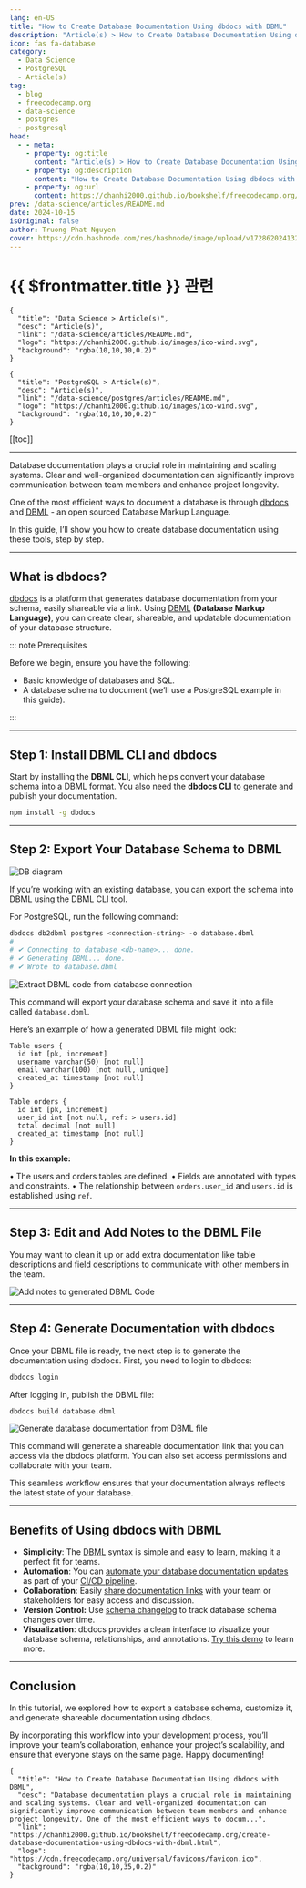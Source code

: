```yaml
---
lang: en-US
title: "How to Create Database Documentation Using dbdocs with DBML"
description: "Article(s) > How to Create Database Documentation Using dbdocs with DBML"
icon: fas fa-database
category:
  - Data Science
  - PostgreSQL
  - Article(s)
tag:
  - blog
  - freecodecamp.org
  - data-science
  - postgres
  - postgresql
head:
  - - meta:
    - property: og:title
      content: "Article(s) > How to Create Database Documentation Using dbdocs with DBML"
    - property: og:description
      content: "How to Create Database Documentation Using dbdocs with DBML"
    - property: og:url
      content: https://chanhi2000.github.io/bookshelf/freecodecamp.org/create-database-documentation-using-dbdocs-with-dbml.html
prev: /data-science/articles/README.md
date: 2024-10-15
isOriginal: false
author: Truong-Phat Nguyen
cover: https://cdn.hashnode.com/res/hashnode/image/upload/v1728620241328/79515009-0fa3-4fcd-a4ce-e1ec2d5609f8.png
---
```


# {{ $frontmatter.title }} 관련

```component VPCard
{
  "title": "Data Science > Article(s)",
  "desc": "Article(s)",
  "link": "/data-science/articles/README.md",
  "logo": "https://chanhi2000.github.io/images/ico-wind.svg",
  "background": "rgba(10,10,10,0.2)"
}
```

```component VPCard
{
  "title": "PostgreSQL > Article(s)",
  "desc": "Article(s)",
  "link": "/data-science/postgres/articles/README.md",
  "logo": "https://chanhi2000.github.io/images/ico-wind.svg",
  "background": "rgba(10,10,10,0.2)"
}
```

[[toc]]

---

<SiteInfo
  name="How to Create Database Documentation Using dbdocs with DBML"
  desc="Database documentation plays a crucial role in maintaining and scaling systems. Clear and well-organized documentation can significantly improve communication between team members and enhance project longevity. One of the most efficient ways to docum..."
  url="https://freecodecamp.org/news/create-database-documentation-using-dbdocs-with-dbml"
  logo="https://cdn.freecodecamp.org/universal/favicons/favicon.ico"
  preview="https://cdn.hashnode.com/res/hashnode/image/upload/v1728620241328/79515009-0fa3-4fcd-a4ce-e1ec2d5609f8.png"/>

Database documentation plays a crucial role in maintaining and scaling systems. Clear and well-organized documentation can significantly improve communication between team members and enhance project longevity.

One of the most efficient ways to document a database is through [<FontIcon icon="fas fa-globe"/>dbdocs](https://dbdocs.io/) and [<FontIcon icon="fas fa-globe"/>DBML](https://dbml.dbdiagram.io/home) - an open sourced Database Markup Language.

In this guide, I’ll show you how to create database documentation using these tools, step by step.

---

## What is dbdocs?

[<FontIcon icon="fas fa-globe"/>dbdocs](https://dbdocs.io/) is a platform that generates database documentation from your schema, easily shareable via a link. Using [<FontIcon icon="fas fa-globe"/>DBML](https://dbml.dbdiagram.io/home) **(Database Markup Language)**, you can create clear, shareable, and updatable documentation of your database structure.

::: note Prerequisites

Before we begin, ensure you have the following:

- Basic knowledge of databases and SQL.
- A database schema to document (we’ll use a PostgreSQL example in this guide).

:::

---

## Step 1: Install DBML CLI and dbdocs

Start by installing the **DBML CLI**, which helps convert your database schema into a DBML format. You also need the **dbdocs CLI** to generate and publish your documentation.

```sh
npm install -g dbdocs
```

---

## Step 2: Export Your Database Schema to DBML

![DB diagram](https://cdn.hashnode.com/res/hashnode/image/upload/v1728615902517/20974a9d-729e-4b3a-997c-0b89e944a6cd.png)

If you’re working with an existing database, you can export the schema into DBML using the DBML CLI tool.

For PostgreSQL, run the following command:

```sh
dbdocs db2dbml postgres <connection-string> -o database.dbml
# 
# ✔ Connecting to database <db-name>... done.
# ✔ Generating DBML... done.
# ✔ Wrote to database.dbml
```

![Extract DBML code from database connection](https://cdn.hashnode.com/res/hashnode/image/upload/v1728615885904/9f68f18b-fa14-4e88-b58b-bd90d292ef31.gif)

This command will export your database schema and save it into a file called `database.dbml`.

Here’s an example of how a generated DBML file might look:

```dbml title="database.dbml"
Table users {
  id int [pk, increment]
  username varchar(50) [not null]
  email varchar(100) [not null, unique]
  created_at timestamp [not null]
}

Table orders {
  id int [pk, increment]
  user_id int [not null, ref: > users.id]
  total decimal [not null]
  created_at timestamp [not null]
}
```

**In this example:**

• The users and orders tables are defined.
• Fields are annotated with types and constraints.
• The relationship between `orders.user_id` and `users.id` is established using `ref`.

---

## Step 3: Edit and Add Notes to the DBML File

You may want to clean it up or add extra documentation like table descriptions and field descriptions to communicate with other members in the team.

![Add notes to generated DBML Code](https://cdn.hashnode.com/res/hashnode/image/upload/v1728615980279/8e1851a8-2e38-4ded-8b6a-c873d6b395b8.gif)

---

## Step 4: Generate Documentation with dbdocs

Once your DBML file is ready, the next step is to generate the documentation using dbdocs. First, you need to login to dbdocs:

```sh
dbdocs login
```

After logging in, publish the DBML file:

```sh
dbdocs build database.dbml
```

![Generate database documentation from DBML file](https://cdn.hashnode.com/res/hashnode/image/upload/v1728616039961/0ef67db3-8a86-495a-b42f-3fad0fead933.gif)

This command will generate a shareable documentation link that you can access via the dbdocs platform. You can also set access permissions and collaborate with your team.

This seamless workflow ensures that your documentation always reflects the latest state of your database.

---

## Benefits of Using dbdocs with DBML

- **Simplicity**: The [<FontIcon icon="fas fa-globe"/>DBML](https://dbml.dbdiagram.io/home) syntax is simple and easy to learn, making it a perfect fit for teams.
- **Automation**: You can [<FontIcon icon="fas fa-globe"/>automate your database documentation updates](https://docs.dbdocs.io/features/generate-dbml-from-db) as part of your [<FontIcon icon="fas fa-globe"/>CI/CD pipeline](https://docs.dbdocs.io/features/ci-integration).
- **Collaboration**: Easily [<FontIcon icon="fas fa-globe"/>share documentation links](https://docs.dbdocs.io/features/project-access-control) with your team or stakeholders for easy access and discussion.
- **Version Control:** Use [<FontIcon icon="fas fa-globe"/>schema changelog](https://docs.dbdocs.io/features/schema-changelog) to track database schema changes over time.
- **Visualization**: dbdocs provides a clean interface to visualize your database schema, relationships, and annotations. [<FontIcon icon="fas fa-globe"/>Try this demo](https://dbdocs.io/Holistics/Ecommerce) to learn more.

---

## Conclusion

In this tutorial, we explored how to export a database schema, customize it, and generate shareable documentation using dbdocs.

By incorporating this workflow into your development process, you’ll improve your team’s collaboration, enhance your project’s scalability, and ensure that everyone stays on the same page. Happy documenting!

<!-- TODO: add ARTICLE CARD -->
```component VPCard
{
  "title": "How to Create Database Documentation Using dbdocs with DBML",
  "desc": "Database documentation plays a crucial role in maintaining and scaling systems. Clear and well-organized documentation can significantly improve communication between team members and enhance project longevity. One of the most efficient ways to docum...",
  "link": "https://chanhi2000.github.io/bookshelf/freecodecamp.org/create-database-documentation-using-dbdocs-with-dbml.html",
  "logo": "https://cdn.freecodecamp.org/universal/favicons/favicon.ico",
  "background": "rgba(10,10,35,0.2)"
}
```
